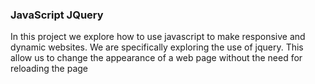 <h3> JavaScript JQuery</h3>
In this project we explore how to use javascript to make responsive and dynamic
websites. We are specifically exploring the use of jquery.
This allow us to change the appearance of a  web page without the need for reloading the page

